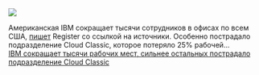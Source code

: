 <!--2025-03-21 11:54:02-->
<div class="yb">
  <div class="rss smaller1 habr"><img src="https://habrastorage.org/webt/tm/th/mj/tmthmjtpp8inhtwepyohdqnskzq.jpeg" /><p>Американская IBM сокращает тысячи сотрудников в офисах по всем США, <a href="https://www.theregister.com/2025/03/20/ibm_cuts_us_jobs/" rel="noopener noreferrer nofollow">пишет</a> Register со ссылкой на источники. Особенно пострадало подразделение Cloud Classic, которое потеряло 25% рабочей... <br><a class="light" href="https://habr.com/ru/news/893106/?utm_source=habrahabr&utm_medium=rss&utm_campaign=893106">IBM сокращает тысячи рабочих мест, сильнее остальных пострадало подразделение Cloud Classic</a></div>
</div>
